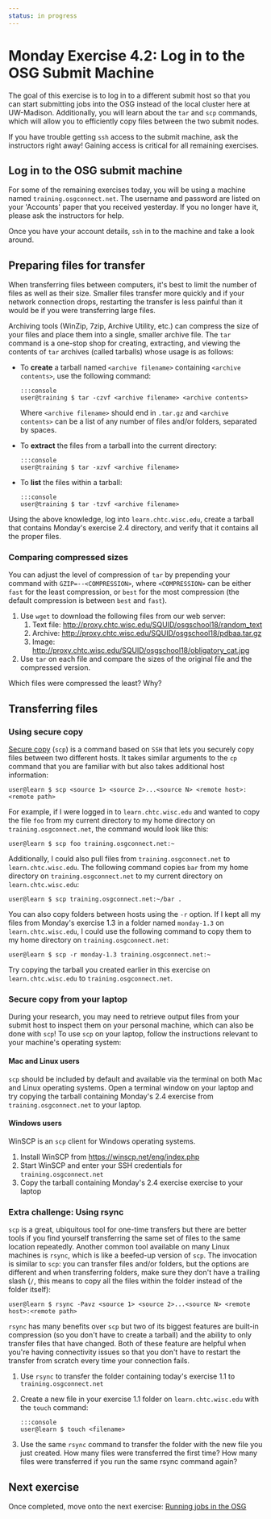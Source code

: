 ```yaml
---
status: in progress
---
```


Monday Exercise 4.2: Log in to the OSG Submit Machine
=====================================================

The goal of this exercise is to log in to a different submit host so that you can start submitting jobs into the OSG
instead of the local cluster here at UW-Madison.
Additionally, you will learn about the `tar` and `scp` commands, which will allow you to efficiently copy files between
the two submit nodes.

If you have trouble getting `ssh` access to the submit machine, ask the instructors right away! Gaining access is
critical for all remaining exercises.

Log in to the OSG submit machine
--------------------------------

For some of the remaining exercises today, you will be using a machine named `training.osgconnect.net`.
The username and password are listed on your 'Accounts' paper that you received yesterday.
If you no longer have it, please ask the instructors for help.

Once you have your account details, `ssh` in to the machine and take a look around.

Preparing files for transfer
----------------------------

When transferring files between computers, it's best to limit the number of files as well as their size.
Smaller files transfer more quickly and if your network connection drops, restarting the transfer is less painful than
it would be if you were transferring large files.

Archiving tools (WinZip, 7zip, Archive Utility, etc.) can compress the size of your files and place them into a single,
smaller archive file.
The `tar` command is a one-stop shop for creating, extracting, and viewing the contents of `tar` archives (called
tarballs) whose usage is as follows:

-   To **create** a tarball named `<archive filename>` containing `<archive contents>`, use the following command:

        :::console
        user@training $ tar -czvf <archive filename> <archive contents>

    Where `<archive filename>` should end in `.tar.gz` and `<archive contents>` can be a list of any number of files
    and/or folders, separated by spaces.

-   To **extract** the files from a tarball into the current directory:

        :::console
        user@training $ tar -xzvf <archive filename>

-   To **list** the files within a tarball:

        :::console
        user@training $ tar -tzvf <archive filename>

Using the above knowledge, log into `learn.chtc.wisc.edu`, create a tarball that contains Monday's exercise 2.4
directory, and verify that it contains all the proper files.

### Comparing compressed sizes

You can adjust the level of compression of `tar` by prepending your command with `GZIP=--<COMPRESSION>`, where
`<COMPRESSION>` can be either `fast` for the least compression, or `best` for the most compression (the default
compression is between `best` and `fast`).

1.  Use `wget` to download the following files from our web server:
    1.  Text file: <http://proxy.chtc.wisc.edu/SQUID/osgschool18/random_text>
    1.  Archive: <http://proxy.chtc.wisc.edu/SQUID/osgschool18/pdbaa.tar.gz>
    1.  Image: <http://proxy.chtc.wisc.edu/SQUID/osgschool18/obligatory_cat.jpg>
1.  Use `tar` on each file and compare the sizes of the original file and the compressed version.

Which files were compressed the least? Why?

Transferring files
------------------

### Using secure copy

[Secure copy](https://en.wikipedia.org/wiki/Secure_copy) (`scp`) is a command based on `SSH` that lets you securely copy
files between two different hosts.
It takes similar arguments to the `cp` command that you are familiar with but also takes additional host information:

```console
user@learn $ scp <source 1> <source 2>...<source N> <remote host>:<remote path>
```

For example, if I were logged in to `learn.chtc.wisc.edu` and wanted to copy the file `foo` from my current directory to
my home directory on `training.osgconnect.net`, the command would look like this:

```console
user@learn $ scp foo training.osgconnect.net:~
```

Additionally, I could also pull files from `training.osgconnect.net` to `learn.chtc.wisc.edu`.
The following command copies `bar` from my home directory on `training.osgconnect.net` to my current directory on
`learn.chtc.wisc.edu`:

``` console
user@learn $ scp training.osgconnect.net:~/bar .
```

You can also copy folders between hosts using the `-r` option.
If I kept all my files from Monday's exercise 1.3 in a folder named `monday-1.3` on `learn.chtc.wisc.edu`, I could use
the following command to copy them to my home directory on `training.osgconnect.net`:

``` console
user@learn $ scp -r monday-1.3 training.osgconnect.net:~
```

Try copying the tarball you created earlier in this exercise on `learn.chtc.wisc.edu` to `training.osgconnect.net`.

### Secure copy from your laptop

During your research, you may need to retrieve output files from your submit host to inspect them on your personal
machine, which can also be done with `scp`! To use `scp` on your laptop, follow the instructions relevant to your
machine's operating system:

#### Mac and Linux users

`scp` should be included by default and available via the terminal on both Mac and Linux operating systems.
Open a terminal window on your laptop and try copying the tarball containing Monday's 2.4 exercise from
`training.osgconnect.net` to your laptop.

#### Windows users

WinSCP is an `scp` client for Windows operating systems.

1.  Install WinSCP from <https://winscp.net/eng/index.php>
1.  Start WinSCP and enter your SSH credentials for `training.osgconnect.net`
1.  Copy the tarball containing Monday's 2.4 exercise exercise to your laptop

### Extra challenge: Using rsync

`scp` is a great, ubiquitous tool for one-time transfers but there are better tools if you find yourself transferring
the same set of files to the same location repeatedly.
Another common tool available on many Linux machines is `rsync`, which is like a beefed-up version of `scp`.
The invocation is similar to `scp`: you can transfer files and/or folders, but the options are different and when
transferring folders, make sure they don't have a trailing slash (`/`, this means to copy all the files within the
folder instead of the folder itself):

``` console
user@learn $ rsync -Pavz <source 1> <source 2>...<source N> <remote host>:<remote path>
```

`rsync` has many benefits over `scp` but two of its biggest features are built-in compression (so you don't have to
create a tarball) and the ability to only transfer files that have changed.
Both of these feature are helpful when you're having connectivity issues so that you don't have to restart the transfer
from scratch every time your connection fails.

1.  Use `rsync` to transfer the folder containing today's exercise 1.1 to `training.osgconnect.net`
1.  Create a new file in your exercise 1.1 folder on `learn.chtc.wisc.edu` with the `touch` command:

        :::console
        user@learn $ touch <filename>

1. Use the same `rsync` command to transfer the folder with the new file you just created.
   How many files were transferred the first time? How many files were transferred if you run the same rsync command
   again?

Next exercise
-------------

Once completed, move onto the next exercise: [Running jobs in the OSG](/materials/day1/part4-ex3-submit-osg.md)

